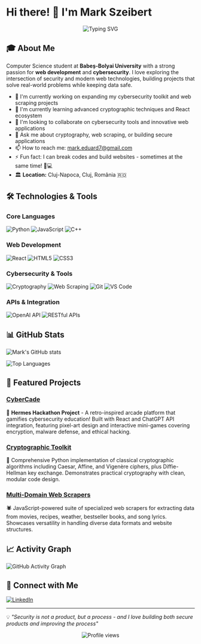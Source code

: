 # Hi there! 👋 I'm Mark Szeibert

<div align="center">
  <img src="https://readme-typing-svg.herokuapp.com?font=Fira+Code&pause=1000&color=36BCF7&center=true&vCenter=true&width=500&lines=Computer+Science+Student+%40+UBB;Web+Development+%26+Cybersecurity+Enthusiast;Python+%7C+JavaScript+%7C+C%2B%2B+Developer;Building+Secure+%26+Innovative+Solutions" alt="Typing SVG" />
</div>

## 🎓 About Me
Computer Science student at **Babeș-Bolyai University** with a strong passion for **web development** and **cybersecurity**. I love exploring the intersection of security and modern web technologies, building projects that solve real-world problems while keeping data safe.

- 🔭 I'm currently working on expanding my cybersecurity toolkit and web scraping projects
- 🌱 I'm currently learning advanced cryptographic techniques and React ecosystem
- 🎯 I'm looking to collaborate on cybersecurity tools and innovative web applications  
- 💬 Ask me about cryptography, web scraping, or building secure applications
- 📫 How to reach me: mark.eduard7@gmail.com
- ⚡ Fun fact: I can break codes and build websites - sometimes at the same time! 🔐💻
- 🏛️ **Location:** Cluj-Napoca, Cluj, România 🇷🇴

## 🛠️ Technologies & Tools

### Core Languages
![Python](https://img.shields.io/badge/-Python-3776AB?style=flat&logo=python&logoColor=white)
![JavaScript](https://img.shields.io/badge/-JavaScript-F7DF1E?style=flat&logo=javascript&logoColor=black)
![C++](https://img.shields.io/badge/-C++-00599C?style=flat&logo=c%2B%2B&logoColor=white)

### Web Development
![React](https://img.shields.io/badge/-React-61DAFB?style=flat&logo=react&logoColor=black)
![HTML5](https://img.shields.io/badge/-HTML5-E34F26?style=flat&logo=html5&logoColor=white)
![CSS3](https://img.shields.io/badge/-CSS3-1572B6?style=flat&logo=css3&logoColor=white)

### Cybersecurity & Tools
![Cryptography](https://img.shields.io/badge/-Cryptography-000000?style=flat&logo=hackthebox&logoColor=white)
![Web Scraping](https://img.shields.io/badge/-Web%20Scraping-FF6B6B?style=flat&logo=scrapy&logoColor=white)
![Git](https://img.shields.io/badge/-Git-F05032?style=flat&logo=git&logoColor=white)
![VS Code](https://img.shields.io/badge/-VS%20Code-007ACC?style=flat&logo=visual-studio-code&logoColor=white)

### APIs & Integration
![OpenAI API](https://img.shields.io/badge/-OpenAI%20API-412991?style=flat&logo=openai&logoColor=white)
![RESTful APIs](https://img.shields.io/badge/-REST%20APIs-02569B?style=flat&logo=rest&logoColor=white)

## 📊 GitHub Stats

![Mark's GitHub stats](https://github-readme-stats.vercel.app/api?username=Mark1q&show_icons=true&theme=radical)

![Top Languages](https://github-readme-stats.vercel.app/api/top-langs/?username=Mark1q&layout=compact&theme=radical)

## 🚀 Featured Projects

### [CyberCade](https://github.com/vagrosu/HermesHackathon2024)
🚀 **Hermes Hackathon Project** - A retro-inspired arcade platform that gamifies cybersecurity education! Built with React and ChatGPT API integration, featuring pixel-art design and interactive mini-games covering encryption, malware defense, and ethical hacking.

### [Cryptographic Toolkit](https://github.com/Mark1q/Cryptography)
🔐 Comprehensive Python implementation of classical cryptographic algorithms including Caesar, Affine, and Vigenère ciphers, plus Diffie-Hellman key exchange. Demonstrates practical cryptography with clean, modular code design.

### [Multi-Domain Web Scrapers](https://github.com/Mark1q/Best-Seller-Books-Web-Scraping)
🕷️ JavaScript-powered suite of specialized web scrapers for extracting data from movies, recipes, weather, bestseller books, and song lyrics. Showcases versatility in handling diverse data formats and website structures.

## 📈 Activity Graph
![GitHub Activity Graph](https://streak-stats.demolab.com/?user=Mark1q&theme=radical)

## 🤝 Connect with Me

[![LinkedIn](https://img.shields.io/badge/-LinkedIn-0077B5?style=flat&logo=linkedin&logoColor=white)](https://www.linkedin.com/in/mark-szeibert-778524279/)

---
💡 *"Security is not a product, but a process - and I love building both secure products and improving the process"*

<div align="center">
  <img src="https://komarev.com/ghpvc/?username=Mark1q&color=brightgreen" alt="Profile views" />
</div>
